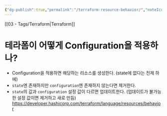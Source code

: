 ```yaml
---
{"dg-publish":true,"permalink":"/terraform-resource-behavior/","noteIcon":""}
---
```


[[03 - Tags/Terraform\|Terraform]]

# 테라폼이 어떻게 Configuration을 적용하나?
- Configuration을 적용하면 해당하는 리소스를 생성한다. (state에 없다는 전제 하에)
- `state`엔 존재하지만 `configuration`엔 존재하지 않는다면 제거한다.
- `state`의 값과 `configuration` 설정 값이 다르면 업데이트한다. (업데이트가 불가능한 설정 값이면 제거하고 새로 만듬)
https://developer.hashicorp.com/terraform/language/resources/behavior
